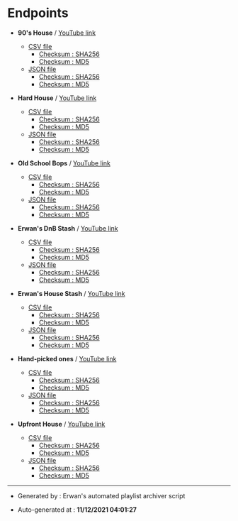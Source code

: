 # Endpoints

- **90's House** / [YouTube link](https://youtube.com/playlist?list=PLMaR1BCPHkw7WbCznUXYCstGtfVunmu_m)
	- [CSV file](./90s-house/playlist.csv)
		- [Checksum : SHA256](./90s-house/playlist.csv.sha256)
		- [Checksum : MD5](./90s-house/playlist.csv.md5)
	- [JSON file](./90s-house/playlist.json)
		- [Checksum : SHA256](./90s-house/playlist.json.sha256)
		- [Checksum : MD5](./90s-house/playlist.json.md5)

- **Hard House** / [YouTube link](https://youtube.com/playlist?list=PLMaR1BCPHkw6S90AAoX_jBz8S70u1cd1B)
	- [CSV file](./hard-house/playlist.csv)
		- [Checksum : SHA256](./hard-house/playlist.csv.sha256)
		- [Checksum : MD5](./hard-house/playlist.csv.md5)
	- [JSON file](./hard-house/playlist.json)
		- [Checksum : SHA256](./hard-house/playlist.json.sha256)
		- [Checksum : MD5](./hard-house/playlist.json.md5)

- **Old School Bops** / [YouTube link](https://youtube.com/playlist?list=PLMaR1BCPHkw52xz2RF_kqMkferE139VGj)
	- [CSV file](./old-shool-bops/playlist.csv)
		- [Checksum : SHA256](./old-shool-bops/playlist.csv.sha256)
		- [Checksum : MD5](./old-shool-bops/playlist.csv.md5)
	- [JSON file](./old-shool-bops/playlist.json)
		- [Checksum : SHA256](./old-shool-bops/playlist.json.sha256)
		- [Checksum : MD5](./old-shool-bops/playlist.json.md5)

- **Erwan's DnB Stash** / [YouTube link](https://youtube.com/playlist?list=PLMaR1BCPHkw5rNJdn5atCt8jBYDDNm6fu)
	- [CSV file](./dnb-stash/playlist.csv)
		- [Checksum : SHA256](./dnb-stash/playlist.csv.sha256)
		- [Checksum : MD5](./dnb-stash/playlist.csv.md5)
	- [JSON file](./dnb-stash/playlist.json)
		- [Checksum : SHA256](./dnb-stash/playlist.json.sha256)
		- [Checksum : MD5](./dnb-stash/playlist.json.md5)

- **Erwan's House Stash** / [YouTube link](https://youtube.com/playlist?list=PLMaR1BCPHkw731192i2BODMy7m5xozfWz)
	- [CSV file](./house-stash/playlist.csv)
		- [Checksum : SHA256](./house-stash/playlist.csv.sha256)
		- [Checksum : MD5](./house-stash/playlist.csv.md5)
	- [JSON file](./house-stash/playlist.json)
		- [Checksum : SHA256](./house-stash/playlist.json.sha256)
		- [Checksum : MD5](./house-stash/playlist.json.md5)

- **Hand-picked ones** / [YouTube link](https://youtube.com/playlist?list=PLMaR1BCPHkw6jQ2RRpBe2D_eaL6gR_o-i)
	- [CSV file](./hand-picked-ones/playlist.csv)
		- [Checksum : SHA256](./hand-picked-ones/playlist.csv.sha256)
		- [Checksum : MD5](./hand-picked-ones/playlist.csv.md5)
	- [JSON file](./hand-picked-ones/playlist.json)
		- [Checksum : SHA256](./hand-picked-ones/playlist.json.sha256)
		- [Checksum : MD5](./hand-picked-ones/playlist.json.md5)

- **Upfront House** / [YouTube link](https://youtube.com/playlist?list=PLMaR1BCPHkw70JJLGgnel0D5tR66Dtat7)
	- [CSV file](./upfront-house/playlist.csv)
		- [Checksum : SHA256](./upfront-house/playlist.csv.sha256)
		- [Checksum : MD5](./upfront-house/playlist.csv.md5)
	- [JSON file](./upfront-house/playlist.json)
		- [Checksum : SHA256](./upfront-house/playlist.json.sha256)
		- [Checksum : MD5](./upfront-house/playlist.json.md5)

---

- Generated by : Erwan's automated playlist archiver script

- Auto-generated at : **11/12/2021 04:01:27**

